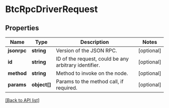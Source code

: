 # BtcRpcDriverRequest

## Properties

Name | Type | Description | Notes
------------ | ------------- | ------------- | -------------
**jsonrpc** | **string** | Version of the JSON RPC. | [optional]
**id** | **string** | ID of the request, could be any arbitrary identifier. | [optional]
**method** | **string** | Method to invoke on the node. | [optional]
**params** | **object[]** | Params to the method call, if required. | [optional]

[[Back to API list]](../../README.md#api-endpoints)
